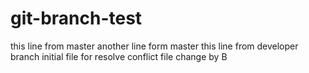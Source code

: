 # git-branch-test
this line from master
another line form master
this line from developer branch
initial file for resolve conflict file change by B
